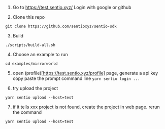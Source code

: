 
1. Go to https://test.sentio.xyz/
Login with google or github

2. Clone this repo
```
git clone https://github.com/sentioxyz/sentio-sdk
```
3. Build
``` 
./scripts/build-all.sh 
```
4. Choose an example to run
```
cd examples/mirrorworld
```

5. open (profile)[https://test.sentio.xyz/profile] page, generate a api key
copy paste the prompt command line  `yarn sentio login ...`

6.  try upload the project
```
yarn sentio upload --host=test
```

7. if it tells xxx project is not found,  create the project in web page.
rerun the command
```
yarn sentio upload --host=test
```

